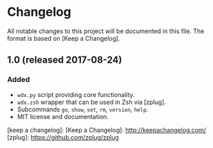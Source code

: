 # Changelog

All notable changes to this project will be documented in this file.
The format is based on [Keep a Changelog].

## 1.0 (released 2017-08-24)
### Added
* `wdx.py` script providing core functionality.
* `wdx.zsh` wrapper that can be used in Zsh via [zplug].
* Subcommands `go`, `show`, `set`, `rm`, `version`, `help`.
* MIT license and documentation.

[keep a changelog]: [Keep a Changelog]: http://keepachangelog.com/
[zplug]: https://github.com/zplug/zplug
